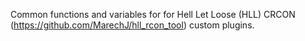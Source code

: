 Common functions and variables for for Hell Let Loose (HLL) CRCON (https://github.com/MarechJ/hll_rcon_tool) custom plugins.
